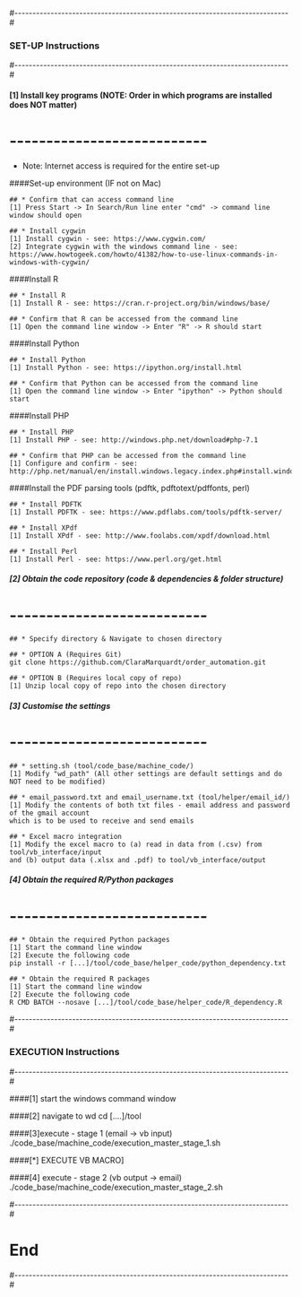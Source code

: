 #----------------------------------------------------------------------------#
### SET-UP Instructions
#----------------------------------------------------------------------------#

#### [1] Install key programs (NOTE: Order in which programs are installed does NOT matter)
# ---------------------------

* Note: Internet access is required for the entire set-up

####Set-up environment (IF not on Mac)

	## * Confirm that can access command line
	[1] Press Start -> In Search/Run line enter "cmd" -> command line window should open

	## * Install cygwin
	[1] Install cygwin - see: https://www.cygwin.com/
	[2] Integrate cygwin with the windows command line - see: https://www.howtogeek.com/howto/41382/how-to-use-linux-commands-in-windows-with-cygwin/

####Install R  
	
	## * Install R
	[1] Install R - see: https://cran.r-project.org/bin/windows/base/

	## * Confirm that R can be accessed from the command line
	[1] Open the command line window -> Enter "R" -> R should start

####Install Python 

	## * Install Python
	[1] Install Python - see: https://ipython.org/install.html

	## * Confirm that Python can be accessed from the command line
	[1] Open the command line window -> Enter "ipython" -> Python should start

####Install PHP 

	## * Install PHP
	[1] Install PHP - see: http://windows.php.net/download#php-7.1

	## * Confirm that PHP can be accessed from the command line
	[1] Configure and confirm - see: 
	http://php.net/manual/en/install.windows.legacy.index.php#install.windows.legacy.commandline


####Install the PDF parsing tools (pdftk, pdftotext/pdffonts, perl)

	## * Install PDFTK
	[1] Install PDFTK - see: https://www.pdflabs.com/tools/pdftk-server/

	## * Install XPdf
	[1] Install XPdf - see: http://www.foolabs.com/xpdf/download.html

	## * Install Perl
	[1] Install Perl - see: https://www.perl.org/get.html


##### [2] Obtain the code repository (code & dependencies & folder structure) 
# ---------------------------

	## * Specify directory & Navigate to chosen directory

	## * OPTION A (Requires Git)
	git clone https://github.com/ClaraMarquardt/order_automation.git

	## * OPTION B (Requires local copy of repo)
	[1] Unzip local copy of repo into the chosen directory

##### [3] Customise the settings
# ---------------------------

	## * setting.sh (tool/code_base/machine_code/)
	[1] Modify "wd_path" (All other settings are default settings and do NOT need to be modified)

	## * email_password.txt and email_username.txt (tool/helper/email_id/)
	[1] Modify the contents of both txt files - email address and password of the gmail account 
	which is to be used to receive and send emails

	## * Excel macro integration
	[1] Modify the excel macro to (a) read in data from (.csv) from tool/vb_interface/input 
	and (b) output data (.xlsx and .pdf) to tool/vb_interface/output

##### [4] Obtain the required R/Python packages
# ---------------------------

	## * Obtain the required Python packages
	[1] Start the command line window
	[2] Execute the following code 
	pip install -r [...]/tool/code_base/helper_code/python_dependency.txt

	## * Obtain the required R packages
	[1] Start the command line window
	[2] Execute the following code 
	R CMD BATCH --nosave [...]/tool/code_base/helper_code/R_dependency.R

#----------------------------------------------------------------------------#
### EXECUTION Instructions
#----------------------------------------------------------------------------#

####[1] start the windows command window 

####[2] navigate to wd
cd [....]/tool

####[3]execute - stage 1 (email -> vb input)
./code_base/machine_code/execution_master_stage_1.sh

####[*] EXECUTE VB MACRO]

####[4] execute - stage 2 (vb output -> email)
./code_base/machine_code/execution_master_stage_2.sh


#----------------------------------------------------------------------------#
#                                    End                                     #
#----------------------------------------------------------------------------#
